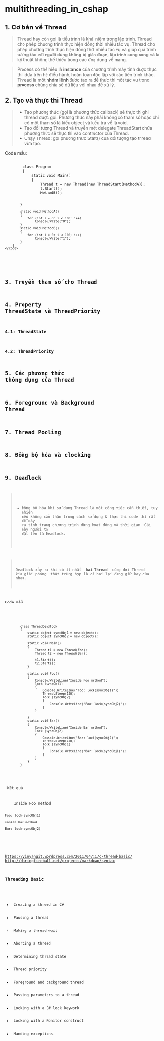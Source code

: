 # multithreading_in_cshap

## 1. Cơ bản về Thread
> Thread hay còn gọi là tiểu trình là khái niệm trong lập trình. Thread cho phép chương trình thực hiện đồng thời nhiều tác vụ.
Thread cho phép chương trình thực hiện đồng thời nhiều tác vụ và giúp quá trình tương tác với người dùng không bị gián đoạn, lập trình song song và là kỹ thuật không thể thiếu trong các ứng dụng về mạng.

> Process có thể hiểu là <b>instance</b> của chương trình máy tính được thực thi, dựa trên hệ điều hành, hoàn toàn độc lập với các tiến trình khác.
> Thread là một <b> nhóm lệnh </b> được tạo ra để thực thi một tác vụ trong <b> process </b> chúng chia sẽ dữ liệu với nhau để xử lý.

## 2. Tạo và thực thi Thread
> * Tạo phương thức (gọi là phương thức callback) sẽ thực thi ghi thread được gọi: Phương thức này phải không có tham số hoặc chỉ có một tham số là kiểu object và kiểu trả về là void.
> * Tạo đối tượng Thread và truyền một delegate ThreadStart chứa phương thức sẽ thực thi vào contructor của Thread.
> * Chạy Thread: gọi phương thức Start() của đối tượng tạo thread vừa tạo.

<p>Code mẫu:</p>
<pre>
	<code>
		class Program
		{
			static void Main()
			{
				Thread t = new Thread(new ThreadStart(MethodA));
				t.Start();
				MethodB();
		 
			}
		 
			static void MethodA()
			{
				for (int i = 0; i < 100; i++)
					Console.Write("0");
			}
			static void MethodB()
			{
				for (int i = 0; i < 100; i++)
					Console.Write("1");
			}
		}
	</code>
</pre>

## 3. Truyền tham số cho Thread
## 4. Property ThreadState và ThreadPriority
### 4.1: ThreadState
### 4.2: ThreadPriority
## 5. Các phương thức thông dụng của Thread
## 6. Foreground và Background Thread
## 7. Thread Pooling
## 8. Đồng bộ hóa và clocking
## 9. Deadlock
> * Đồng bộ hóa khi sử dụng Thread là một công việc cần thiết, tuy nhiên nếu không cẩn thận trong cách sử dụng & thực thi code thì rất dễ xảy ra tình trạng chương trình dừng hoạt động vô thời gian.
Cái này người ta đặt tên là Deadlock.

> Deadlock xảy ra khi có ít nhất <b> hai Thread </b> cùng đợi Thread kia giải phóng, thật trùng hợp là cả hai lại đang giữ key của nhau.

<p>Code mẫu</p>

<pre>
	<code>
		class ThreadDeadlock
		{
			static object syncObj1 = new object();
			static object syncObj2 = new object();
		 
			static void Main()
			{
				Thread t1 = new Thread(Foo);
				Thread t2 = new Thread(Bar);
		 
				t1.Start();
				t2.Start();
			}
		 
			static void Foo()
			{
				Console.WriteLine("Inside Foo method");
				lock (syncObj1)
				{
					Console.WriteLine("Foo: lock(syncObj1)");
					Thread.Sleep(100);
					lock (syncObj2)
					{
						Console.WriteLine("Foo: lock(syncObj2)");
					}
				}
		 
			}
			static void Bar()
			{
				Console.WriteLine("Inside Bar method");
				lock (syncObj2)
				{
					Console.WriteLine("Bar: lock(syncObj2)");
					Thread.Sleep(100);
					lock (syncObj1)
					{
						Console.WriteLine("Bar: lock(syncObj1)");
					}
				}
			}
		}
	</code>
</pre>

<p> Kết quả </p>
<pre>
	Inside Foo method

	Foo: lock(syncObj1)

	Inside Bar method

	Bar: lock(syncObj2)
</pre>

https://yinyangit.wordpress.com/2011/04/11/c-thread-basic/
http://daringfireball.net/projects/markdown/syntax


### Threading Basic
<ul>
	<li> Creating a thread in C# </li>
	<li> Pausing a thread </li>
	<li> Making a thread wait</li>
	<li> Aborting a thread </li>
	<li> Determining thread state </li>
	<li> Thread priority</li>
	<li> Foreground and background thread </li>
	<li> Passing parameters to a thread </li>
	<li> Locking with a C# lock keywork </li>
	<li> Locking with a Monitor construct </li>
	<li> Handing exceptions </li>
</ul>